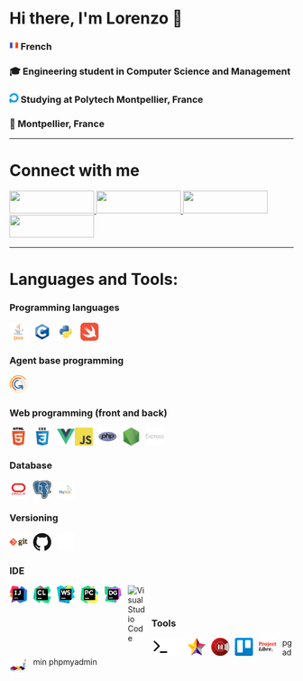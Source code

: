 # Hi there, I'm Lorenzo 👋 

### <img float="right" style="width:16px;" alt="french flag" src="./img/french-flag.png"> French

<h3>🎓 Engineering student in Computer Science and Management</h3>

### <img style="width:16px;" alt="polytech logo" src="./img/polytech-logo.png">  Studying at Polytech Montpellier, France

<h3>📍 Montpellier, France</h3>

---

# Connect with me

<a href="https://www.linkedin.com/in/lorenzo-italiano-dev/" target="blank">
  <img src="https://img.shields.io/badge/linkedin-%230077B5.svg?style=for-the-badge&logo=linkedin&logoColor=white" style="width: 150px; height: 40px;">
</a>

<a href="#">
  <img src="https://img.shields.io/badge/Guldo%233033-fza?style=for-the-badge&logo=discord&logoColor=white" style="width: 150px; height: 40px;">
</a>

<a href="mailto:lorenzo.italiano34@gmail.com" target="blank">
  <img src="https://img.shields.io/badge/Gmail-D14836?style=for-the-badge&logo=gmail&logoColor=white" style="width: 150px; height: 40px;">
</a>

<a href="https://www.instagram.com/lorenzo_ita_/" target="blank">
  <img src="https://img.shields.io/badge/Instagram-%23E4405F.svg?style=for-the-badge&logo=Instagram&logoColor=white" style="width: 150px; height: 40px;">
</a>

--- 

# Languages and Tools:

<h3>Programming languages</h3>

<img align="left" alt="Java" width="32px" src="img/java-logo.png" style="padding-right:10px;"/>

<img align="left" alt="C" width="32px" src="img/c-logo.png" style="padding-right:10px;"/>

<img align="left" alt="Python" width="32px" src="img/python-logo.png" style="padding-right:10px;"/>

<img align="left" alt="Swift" width="32px" src="img/swift-logo.png" style="padding-right:10px;"/>

<br/>
<br/>
<h3>Agent base programming</h3>

<img align="left" alt="Gama Platform" width="32px" src="img/gama-logo.png" style="padding-right:10px;"/>

<br/>
<br/>
<h3>Web programming (front and back)</h3>

<img align="left" alt="HTML5" width="32px" src="img/html-logo.png" style="padding-right:10px;"/>

<img align="left" alt="CSS3" width="32px" src="img/css-logo.png" style="padding-right:10px;"/>

<img align="left" alt="Vue" width="32px" src="img/vue-logo.png"/>

<img align="left" alt="JavaScript" width="32px" src="img/javascript-logo.png" style="padding-right:10px;"/>

<img align="left" alt="PHP" width="32px" src="img/php-logo.png" style="padding-right:10px;"/>

<img align="left" alt="Node.js" width="32px" src="img/nodejs-logo.png" style="padding-right:10px;"/>

<img align="left" alt="Express" width="32px" src="img/express-logo.png" style="padding-right:10px;"/>

<br/>
<br/>
<h3>Database</h3>

<img align="left" alt="Oracle" width="32px" src="img/oracle-logo.png" style="padding-right:10px;"/>

<img align="left" alt="PostgreSQL" width="32px" src="img/postgresql-logo.png" style="padding-right:10px;"/>

<img align="left" alt="MySQL" width="32px" src="img/mysql-logo.png" style="padding-right:10px;"/>

<br/>
<br/>
<h3>Versioning</h3>

<img align="left" alt="Git" width="32px" src="img/git-logo.png" style="padding-right:10px;"/>

<img align="left" alt="GitHub" width="32px" src="img/github-logo-dark.png#gh-light-mode-only" style="padding-right:10px;"/>

<img align="left" alt="GitHub" width="32px" src="img/github-logo-light.png#gh-dark-mode-only" style="padding-right:10px;"/>

<br/>
<br/>
<h3>IDE</h3>

<img align="left" alt="Intellij" width="32px" src="img/intellij-logo.png" style="padding-right:10px;"/>

<img align="left" alt="Clion" width="32px" src="img/clion-logo.png" style="padding-right:10px;"/>

<img align="left" alt="WebStorm" width="32px" src="img/webstorm-logo.png" style="padding-right:10px;"/>

<img align="left" alt="Pycharm" width="32px" src="img/pycharm-logo.png" style="padding-right:10px;"/>

<img align="left" alt="DataGrip" width="32px" src="img/datagrip-logo.png" style="padding-right:10px;"/>

<img align="left" alt="Visual Studio Code" width="32px" src="https://cdn.jsdelivr.net/gh/devicons/devicon/icons/vscode/vscode-original.svg" style="padding-right:10px;"/>

<br/>
<br/>
<h3>Tools</h3>

<img align="left" alt="Terminal" width="32px" src="./img/terminal-light.svg#gh-light-mode-only"/>

<img align="left" alt="Terminal" width="32px" src="./img/terminal-dark.svg#gh-dark-mode-only"/>

<img align="left" alt="StarUML" width="32px" src="img/staruml-logo.png" style="padding-right:10px;"/>

<img align="left" alt="Modelio" width="32px" src="img/modelio-logo.png" style="padding-right:10px;"/>

<img align="left" alt="Trello" width="32px" src="img/trello-logo.png" style="padding-right:10px;"/>

<!-- TODO dark mode for this logo -->
<img align="left" alt="Project Libre" width="32px" src="img/projectlibre-logo.png" style="padding-right:10px;"/>

<img align="left" alt="PlantUML" width="32px" src="img/plantuml-logo.png" style="padding-right:10px;"/>

pgadmin
phpmyadmin


<!--
---

# My most used languages

[![Top Langs](https://github-readme-stats.vercel.app/api/top-langs/?username=lorenzo-italiano&layout=compact&theme=dracula)](https://github.com/anuraghazra/github-readme-stats)

-->

<!--
sources:

https://github.com/simple-icons/simple-icons

https://simpleicons.org/

https://github.com/Ileriayo/markdown-badges#badges

https://github.com/alexandresanlim/Badges4-README.md-Profile

https://github.com/martonlederer/martonlederer

https://github.com/abhisheknaiidu/awesome-github-profile-readme#game-mode-



-->
